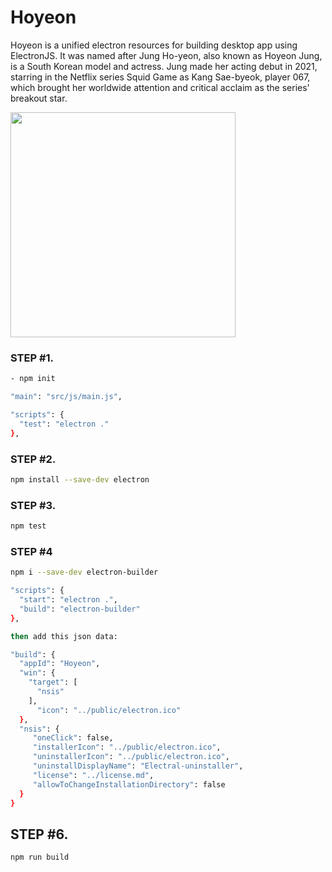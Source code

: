 # Hoyeon
Hoyeon is a unified electron resources for building desktop app using ElectronJS. It was named after Jung Ho-yeon, also known as Hoyeon Jung, is a South Korean model and actress. Jung made her acting debut in 2021, starring in the Netflix series Squid Game as Kang Sae-byeok, player 067, which brought her worldwide attention and critical acclaim as the series' breakout star.

<img src="https://firebasestorage.googleapis.com/v0/b/lonica.appspot.com/o/gif%2Fanigif_sub-buzz-13178-1633984413-1.gif?alt=media&token=8d5e245e-ba45-44ed-8be6-b64cc589397a" style="max-width:100%;" width="360">

### STEP #1. 

```sh
- npm init

"main": "src/js/main.js",

"scripts": {
  "test": "electron ."
},
```

### STEP #2. 

```sh
npm install --save-dev electron
```

### STEP #3. 

```sh
npm test
```

### STEP #4

```sh
npm i --save-dev electron-builder

"scripts": {
  "start": "electron .",
  "build": "electron-builder"
},

then add this json data:

"build": {
  "appId": "Hoyeon",
  "win": {
    "target": [
      "nsis"
    ],
      "icon": "../public/electron.ico"
  },
  "nsis": {
     "oneClick": false,
     "installerIcon": "../public/electron.ico",
     "uninstallerIcon": "../public/electron.ico",
     "uninstallDisplayName": "Electral-uninstaller",
     "license": "../license.md",
     "allowToChangeInstallationDirectory": false
  }
}
```

## STEP #6. 

```sh
npm run build
```
